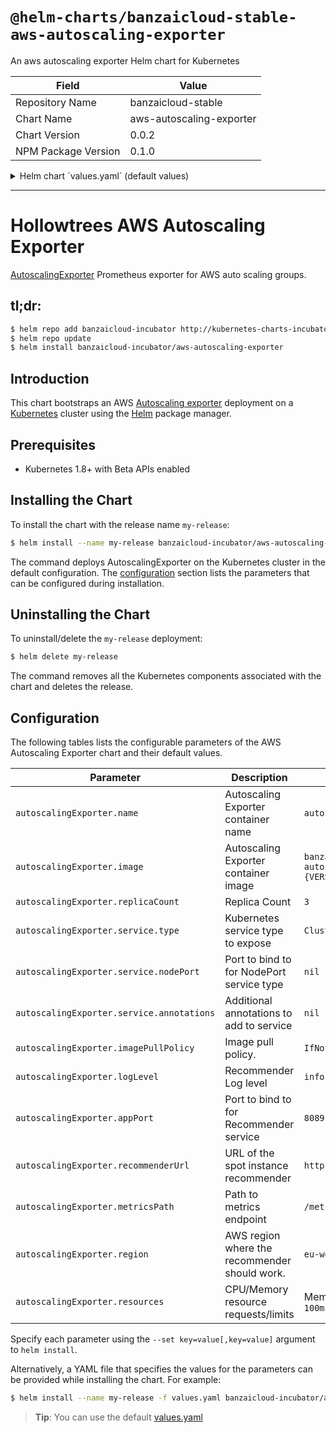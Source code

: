 # `@helm-charts/banzaicloud-stable-aws-autoscaling-exporter`

An aws autoscaling exporter Helm chart for Kubernetes

| Field               | Value                    |
| ------------------- | ------------------------ |
| Repository Name     | banzaicloud-stable       |
| Chart Name          | aws-autoscaling-exporter |
| Chart Version       | 0.0.2                    |
| NPM Package Version | 0.1.0                    |

<details>

<summary>Helm chart `values.yaml` (default values)</summary>

```yaml
# Default values for aws-autoscaling-exporter
# This is a YAML-formatted file.
# Declare variables to be passed into your templates.

autoscalingExporter:
  ## The official Banzai AWS Autoscaling Exporter image, change tag to use a different version.
  ## https://hub.docker.com/r/banzaicloud/aws-autoscaling-exporter/tags/
  ##
  image:
    repository: 'banzaicloud/aws-autoscaling-exporter'
    tag: '0.0.1'

    ## Specify an imagePullPolicy (Required)
    ## It's recommended to change this to 'Always' if the image tag is 'latest'
    ## ref: http://kubernetes.io/docs/user-guide/images/#updating-images
    imagePullPolicy: IfNotPresent

  replicas: 1

  service:
    ## Kubernetes service type
    type: ClusterIP

    ## Specify the nodePort value for the LoadBalancer and NodePort service types.
    ## ref: https://kubernetes.io/docs/concepts/services-networking/service/#type-nodeport
    ##
    # nodePort:
    ## Provide any additonal annotations which may be required. This can be used to
    ## set the LoadBalancer service type to internal only.
    ## ref: https://kubernetes.io/docs/concepts/services-networking/service/#internal-load-balancer
    ##
    # annotations:

  logLevel: 'info'

  # The address to listen on for HTTP requests.
  appPort: 8089

  # URL of the spot instance recommender
  recommenderUrl: 'http://localhost:9090'

  # Path to metrics endpoint
  metricsPath: '/metrics'

  #AWS region where the recommender should work.
  region: 'eu-west-1'

  #Comma separated list of auto scaling groups to monitor. Empty value means all groups in the region.
  autoScalingGroups: ''

  ## Configure resource requests and limits
  ## ref: http://kubernetes.io/docs/user-guide/compute-resources/
  ##
  resources:
    requests:
      memory: 256Mi
      cpu: 120m

#AWS access key ID used to describe auto scaling groups
awsAccessKeyId: ''
#AWS secret key used to describe auto scaling groups
awsSecretAccessKey: ''
```

</details>

---

# Hollowtrees AWS Autoscaling Exporter

[AutoscalingExporter](https://github.com/banzaicloud/aws-autoscaling-exporter) Prometheus exporter for AWS auto scaling groups.

## tl;dr:

```bash
$ helm repo add banzaicloud-incubator http://kubernetes-charts-incubator.banzaicloud.com
$ helm repo update
$ helm install banzaicloud-incubator/aws-autoscaling-exporter
```

## Introduction

This chart bootstraps an AWS [Autoscaling exporter](https://github.com/banzaicloud/banzai-charts/incubator/aws-autoscaling-exporter) deployment on a [Kubernetes](http://kubernetes.io) cluster using the [Helm](https://helm.sh) package manager.

## Prerequisites

- Kubernetes 1.8+ with Beta APIs enabled

## Installing the Chart

To install the chart with the release name `my-release`:

```bash
$ helm install --name my-release banzaicloud-incubator/aws-autoscaling-exporter
```

The command deploys AutoscalingExporter on the Kubernetes cluster in the default configuration. The [configuration](#configuration) section lists the parameters that can be configured during installation.

## Uninstalling the Chart

To uninstall/delete the `my-release` deployment:

```bash
$ helm delete my-release
```

The command removes all the Kubernetes components associated with the chart and deletes the release.

## Configuration

The following tables lists the configurable parameters of the AWS Autoscaling Exporter chart and their default values.

| Parameter                                 | Description                                   | Default                                          |
| ----------------------------------------- | --------------------------------------------- | ------------------------------------------------ |
| `autoscalingExporter.name`                | Autoscaling Exporter container name           | `autoscalingExporter`                            |
| `autoscalingExporter.image`               | Autoscaling Exporter container image          | `banzaicloud/aws-autoscaling-exporter:{VERSION}` |
| `autoscalingExporter.replicaCount`        | Replica Count                                 | `3`                                              |
| `autoscalingExporter.service.type`        | Kubernetes service type to expose             | `ClusterIP`                                      |
| `autoscalingExporter.service.nodePort`    | Port to bind to for NodePort service type     | `nil`                                            |
| `autoscalingExporter.service.annotations` | Additional annotations to add to service      | `nil`                                            |
| `autoscalingExporter.imagePullPolicy`     | Image pull policy.                            | `IfNotPresent`                                   |
| `autoscalingExporter.logLevel`            | Recommender Log level                         | `info`                                           |
| `autoscalingExporter.appPort`             | Port to bind to for Recommender service       | `8089`                                           |
| `autoscalingExporter.recommenderUrl`      | URL of the spot instance recommender          | `http://localhost:9090`                          |
| `autoscalingExporter.metricsPath`         | Path to metrics endpoint                      | `/metrics`                                       |
| `autoscalingExporter.region`              | AWS region where the recommender should work. | `eu-west-1`                                      |
| `autoscalingExporter.resources`           | CPU/Memory resource requests/limits           | Memory: `256Mi`, CPU: `100m`                     |

Specify each parameter using the `--set key=value[,key=value]` argument to `helm install`.

Alternatively, a YAML file that specifies the values for the parameters can be provided while installing the chart. For example:

```bash
$ helm install --name my-release -f values.yaml banzaicloud-incubator/aws-autoscaling-exporter
```

> **Tip**: You can use the default [values.yaml](values.yaml)

```

```
